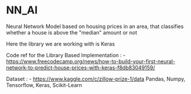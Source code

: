 # NN_AI


Neural Network Model based on housing prices in an area, that classifies whether a house is above the "median" amount or not

Here the library we are working with is Keras

Code ref for the Library
Based Implementation : - https://www.freecodecamp.org/news/how-to-build-your-first-neural-network-to-predict-house-prices-with-keras-f8db83049159/

Dataset : - https://www.kaggle.com/c/zillow-prize-1/data
Pandas, Numpy, Tensorflow, Keras, Scikit-Learn







